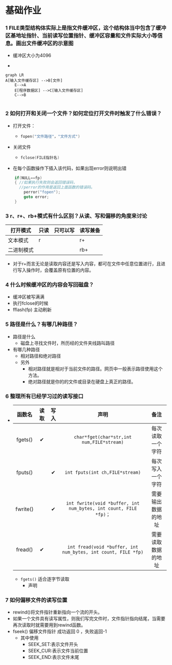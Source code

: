 # 基础作业

### 1 FILE类型结构体实际上是指文件缓冲区，这个结构体当中包含了缓冲区基地址指针、当前读写位置指针、缓冲区容量和文件实际大小等信息。画出文件缓冲区的示意图

- 缓冲区大小为4096
  
- 
  
  ```mermaid
  graph LR
  A[输入文件缓存区] -->B[文件]
      E-->A
      E[程序数据区] -->C[输入文件缓存区]
      C-->B
      

  ```
  
  

### 2 如何打开和关闭一个文件？如何定位打开文件时触发了什么错误？

- 打开文件：

  - ```c++
    fopen("文件路径"，"文件方式")
    ```

- 关闭文件

  - ```c++
    fclose(FILE指针名)
    ```

- 在每个函数操作下插入该代码，如果出现error则说明出错

```c++
    if(NULL==fp)
    { //如果执行失败则会返回错误码，
      //perror的作用是返回上面函数的错误码。
        perror("fopen");
        goto error;
    }
```



### 3 r、r+、rb+模式有什么区别？从读、写和偏移的角度来讨论

| 打开模式   | 只读 | 只可以写 | 读写兼备 |
| ---------- | ---- | -------- | -------- |
| 文本模式   | r    |          | r+       |
| 二进制模式 |      |          | rb+      |

- 对于r+而言无论是读取内容还是写入内容，都可在文件中任意位置进行，且进行写入操作时，会覆盖原有位置的内容。

### 4 什么时候缓冲区的内容会写回磁盘？

- 缓冲区被写满满
- 执行fclose的时候
- fflash(fp) 主动刷新

### 5 路径是什么？有哪几种路径？

- 路径是什么
  - 磁盘上寻找文件时，所历经的文件夹线路叫路径
- 有哪几种路径
  - 相对路径和绝对路径
  - 另外
    - 相对路径就是相对于当前文件的路径。网页中一般表示路径使用这个方法。
    - 绝对路径就是你的的文件或目录在硬盘上真正的路径。

### 6 整理所有已经学习过的读写接口

- |  函数名  | 读取 | 写入 |                             声明                             |        备注        |
  | :------: | :--: | :--: | :----------------------------------------------------------: | :----------------: |
  | fgets()  |  ✔   |      |          `char*fget(char*str,int num,FILE*stream)`           |  每次读取一个字符  |
  | fputs()  |      |  ✔   |               `int fputs(int ch,FILE*stream)`                |  每次写入一个字符  |
  | fwrite() |      |  ✔   | `int fwrite(void *buffer, int num_bytes, int count, FILE *fp)；` | 需要输出数据的地址 |
  | fread()  |  ✔   |      | `int fread(void *buffer, int num_bytes, int count, FILE *fp)` | 需要读取数据的地址 |

  - `fgets()` 适合逐字节读取
    - 声明

### 7 如何偏移文件的读写位置

- rewind()将文件指针重新指向一个流的开头。
- 如果一个文件具有读写属性，则我们写完文件时，文件指针指向结尾，当需要再次读取时就需要用到rewind函数。
- fseek() 偏移文件指针  成功返回 0 ，失败返回-1
  - 其中使用
    - SEEK_SET:表示文件开头
    - SEEK_CUR:表示文件当前位置
    - SEEK_END:表示文件末尾